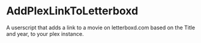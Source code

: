 # AddPlexLinkToLetterboxd
A userscript that adds a link to a movie on letterboxd.com based on the Title and year, to your plex instance.

